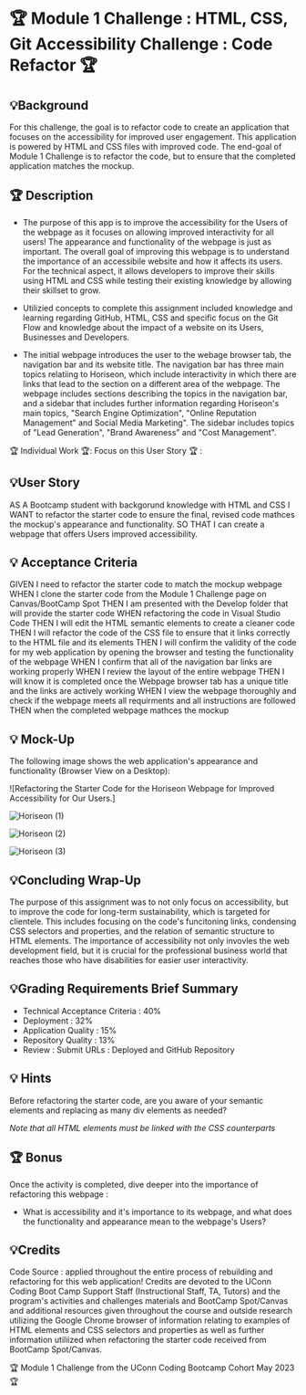 # 🏆 Module 1 Challenge : HTML, CSS, Git Accessibility Challenge : Code Refactor 🏆



## 💡Background 

For this challenge, the goal is to refactor code to create an application that focuses on the accessibility for improved user engagement. This application is powered by HTML and CSS files with improved code. The end-goal of Module 1 Challenge is to refactor the code, but to ensure that the completed application matches the mockup.



## 🏆 Description

* The purpose of this app is to improve the accessibility for the Users of the webpage as it focuses on allowing improved interactivity for all users! The appearance and functionality of the webpage is just as important. The overall goal of improving this webpage is to understand the importance of an accessibile website and how it affects its users. For the technical aspect, it allows developers to improve their skills using HTML and CSS while testing their existing knowledge by allowing their skillset to grow. 

* Utilizied concepts to complete this assignment included knowledge and learning regarding GitHub, HTML, CSS and specific focus on the Git Flow and knowledge about the impact of a website on its Users, Businesses and Developers.

* The initial webpage introduces the user to the webage browser tab, the navigation bar and its website title. The navigation bar has three main topics relatiing to Horiseon, which include interactivity in which there are links that lead to the section on a different area of the webpage. The webpage includes sections describing the topics in the navigation bar, and a sidebar that includes further information regarding Horiseon's main topics, "Search Engine Optimization", "Online Reputation Management" and Social Media Marketing". The sidebar includes topics of "Lead Generation", "Brand Awareness" and "Cost Management". 



🏆 Individual Work 🏆: Focus on this User Story 🏆 : 


## 💡User Story

AS A Bootcamp student with backgorund knowledge with HTML and CSS
I WANT to refactor the starter code to ensure the final, revised code mathces the mockup's appearance and functionality. 
SO THAT I can create a webpage that offers Users improved accessibility.



## 💡 Acceptance Criteria

GIVEN I need to refactor the starter code to match the mockup webpage
WHEN I clone the starter code from the Module 1 Challenge page on Canvas/BootCamp Spot
THEN I am presented with the Develop folder that will provide the starter code
WHEN refactoring the code in Visual Studio Code
THEN I will edit the HTML semantic elements to create a cleaner code
THEN I will refactor the code of the CSS file to ensure that it links correctly to the HTML file and its elements
THEN I will confirm the validity of the code for my web application by opening the browser and testing the functionality of the webpage
WHEN I confirm that all of the navigation bar links are working properly
WHEN I review the layout of the entire webpage 
THEN I will know it is completed once the Webpage browser tab has a unique title and the links are actively working
WHEN I view the webpage thoroughly and check if the webpage meets all requirments and all instructions are followed 
THEN when the completed webpage mathces the mockup



## 💡 Mock-Up

The following image shows the web application's appearance and functionality (Browser View on a Desktop): 

![Refactoring the Starter Code for the Horiseon Webpage for Improved Accessibility for Our Users.] 

![Horiseon (1)](https://github.com/mayamccann/module1challenge/assets/112992245/d25da8a0-5250-4114-a0f7-f70cd631c89d)

![Horiseon (2)](https://github.com/mayamccann/module1challenge/assets/112992245/f59e9331-af9b-41d8-9be6-ed9f9e4edaff)

![Horiseon (3)](https://github.com/mayamccann/module1challenge/assets/112992245/b0280a0b-efd1-4b0f-8c75-abac06fac5bf)



## 💡Concluding Wrap-Up

The purpose of this assignment was to not only focus on accessibility, but to improve the code for long-term sustainability, which is targeted for clientele. This includes focusing on the code's funcitoning links, condensing CSS selectors and properties, and the relation of semantic structure to HTML elements. The importance of accessibility not only invovles the web development field, but it is crucial for the professional business world that reaches those who have disabilities for easier user interactivity.

## 💡Grading Requirements Brief Summary

* Technical Acceptance Criteria : 40%
* Deployment : 32%
* Application Quality : 15%
* Repository Quality : 13%
* Review : Submit URLs : Deployed and GitHub Repository


## 💡 Hints

Before refactoring the starter code, are you aware of your semantic elements and replacing as many div elements as needed? 

*Note that all HTML elements must be linked with the CSS counterparts*


## 🏆 Bonus

Once the activity is completed, dive deeper into the importance of refactoring this webpage :

* What is accessibility and it's importance to its webpage, and what does the functionality and appearance mean to the webpage's Users?


## 💡Credits

Code Source : applied throughout the entire process of rebuilding and refactoring for this web application! Credits are devoted to the UConn Coding Boot Camp Support Staff (Instructional Staff, TA, Tutors) and the program's activities and challenges materials and BootCamp Spot/Canvas and additional resources given throughout the course and outside research utilizing the Google Chrome browser of information relating to examples of HTML elements and CSS selectors and properties as well as further information utiliized when refactoring the starter code received from BootCamp Spot/Canvas. 


🏆 Module 1 Challenge from the UConn Coding Bootcamp Cohort May 2023 🏆
